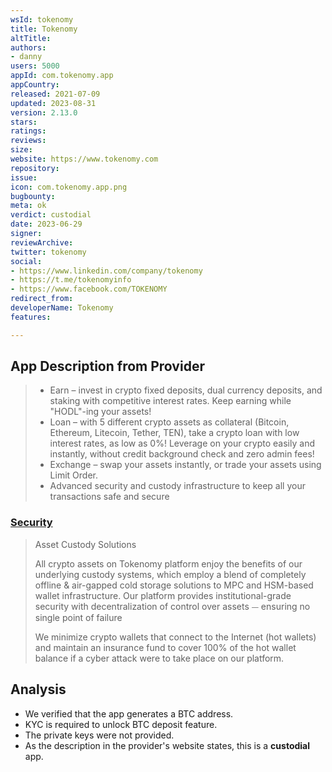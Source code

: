 ```yaml
---
wsId: tokenomy
title: Tokenomy
altTitle: 
authors:
- danny
users: 5000
appId: com.tokenomy.app
appCountry: 
released: 2021-07-09
updated: 2023-08-31
version: 2.13.0
stars: 
ratings: 
reviews: 
size: 
website: https://www.tokenomy.com
repository: 
issue: 
icon: com.tokenomy.app.png
bugbounty: 
meta: ok
verdict: custodial
date: 2023-06-29
signer: 
reviewArchive: 
twitter: tokenomy
social:
- https://www.linkedin.com/company/tokenomy
- https://t.me/tokenomyinfo
- https://www.facebook.com/TOKENOMY
redirect_from: 
developerName: Tokenomy
features: 

---
```


## App Description from Provider

> - Earn – invest in crypto fixed deposits, dual currency deposits, and staking with competitive interest rates. Keep earning while "HODL"-ing your assets!
> - Loan – with 5 different crypto assets as collateral (Bitcoin, Ethereum, Litecoin, Tether, TEN), take a crypto loan with low interest rates, as low as 0%! Leverage on your crypto easily and instantly, without credit background check and zero admin fees!
> - Exchange – swap your assets instantly, or trade your assets using Limit Order.
> - Advanced security and custody infrastructure to keep all your transactions safe and secure

### [Security](https://help.tokenomy.com/hc/en-us/articles/4404346670735-What-does-Tokenomy-do-to-keep-my-cryptocurrency-safe-)

> Asset Custody Solutions
>
> All crypto assets on Tokenomy platform enjoy the benefits of our underlying custody systems, which employ a blend of completely offline & air-gapped cold storage solutions to MPC and HSM-based wallet infrastructure. Our platform provides institutional-grade security with decentralization of control over assets ⏤ ensuring no single point of failure
>
> We minimize crypto wallets that connect to the Internet (hot wallets) and maintain an insurance fund to cover 100% of the hot wallet balance if a cyber attack were to take place on our platform.

## Analysis

- We verified that the app generates a BTC address.
- KYC is required to unlock BTC deposit feature.
- The private keys were not provided.
- As the description in the provider's website states, this is a **custodial** app.
